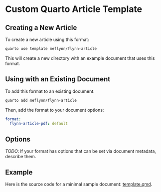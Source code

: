 
# Custom Quarto Article Template

## Creating a New Article

To create a new article using this format:


```bash
quarto use template meflynn/flynn-article
```

This will create a new directory with an example document that uses this format.

## Using with an Existing Document

To add this format to an existing document:


```bash
quarto add meflynn/flynn-article
```

Then, add the format to your document options:

```yaml
format:
  flynn-article-pdf: default
```    

## Options

*TODO*: If your format has options that can be set via document metadata, describe them.

## Example

Here is the source code for a minimal sample document: [template.qmd](template.qmd).

